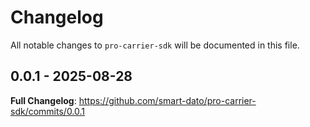 # Changelog

All notable changes to `pro-carrier-sdk` will be documented in this file.

## 0.0.1 - 2025-08-28

**Full Changelog**: https://github.com/smart-dato/pro-carrier-sdk/commits/0.0.1
